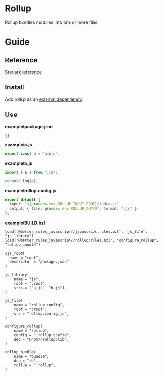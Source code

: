 # Rollup

Rollup bundles modules into one or more files.

<!-- START doctoc -->
<!-- END doctoc -->

# Guide

## Reference

[Starlark reference](stardoc/rollup.md)

## Install

Add rollup as an [external dependency](#external_dependencies).

## Use

**example/package.json**

```json
{}
```

**example/a.js**

```js
export const a = "apple";
```

**example/b.js**

```js
import { a } from "./a";

console.log(a);
```

**example/rollup.config.js**

```js
export default {
  input: `${process.env.ROLLUP_INPUT_ROOT}/index.js`,
  output: { file: process.env.ROLLUP_OUTPUT, format: "cjs" },
};
```

**example/BUILD.bzl**

```bzl
load("@better_rules_javascript//javascript:rules.bzl", "js_file", "js_library")
load("@better_rules_javascript//rollup:rules.bzl", "configure_rollup", "rollup_bundle")

cjs_root(
  name = "root",
  descriptor = "package.json"
)

js_library(
    name = "js",
    root = ":root",
    srcs = ["a.js", "b.js"],
)

js_file(
    name = "rollup_config",
    root = ":root",
    src = "rollup.config.js",
)

configure_rollup(
    name = "rollup",
    config = ":rollup_config",
    dep = "@npm//rollup:lib",
)

rollup_bundle(
    name = "bundle",
    dep = ":b",
    rollup = ":rollup",
)
```
